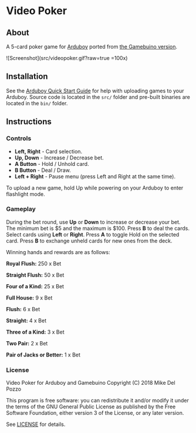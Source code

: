 # Video Poker

## About

A 5-card poker game for [Arduboy](https://arduboy.com/) ported from [the Gamebuino version](https://github.com/delpozzo/videopoker-gamebuino).

![Screenshot](src/videopoker.gif?raw=true =100x)

## Installation

See the [Arduboy Quick Start Guide](https://community.arduboy.com/t/quick-start-guide/2790) for help with uploading games to your Arduboy. Source code is located in the `src/` folder and pre-built binaries are located in the `bin/` folder.

## Instructions

### Controls

- **Left, Right** - Card selection.
- **Up, Down** - Increase / Decrease bet.
- **A Button** - Hold / Unhold card.
- **B Button** - Deal / Draw.
- **Left + Right** - Pause menu (press Left and Right at the same time).

To upload a new game, hold Up while powering on your Arduboy to enter flashlight mode.

### Gameplay

During the bet round, use **Up** or **Down** to increase or decrease your bet. The minimum bet is $5 and the maximum is $100. Press **B** to deal the cards. Select cards using **Left** or **Right**. Press **A** to toggle Hold on the selected card. Press **B** to exchange unheld cards for new ones from the deck. 

Winning hands and rewards are as follows:

**Royal Flush:** 250 x Bet

**Straight Flush:** 50 x Bet

**Four of a Kind:** 25 x Bet

**Full House:** 9 x Bet

**Flush:** 6 x Bet

**Straight:** 4 x Bet

**Three of a Kind:** 3 x Bet

**Two Pair:** 2 x Bet

**Pair of Jacks or Better:** 1 x Bet

### License

Video Poker for Arduboy and Gamebuino Copyright (C) 2018 Mike Del Pozzo

This program is free software: you can redistribute it and/or modify it under the terms of the GNU General Public License as published by the Free Software Foundation, either version 3 of the License, or any later version.

See [LICENSE](LICENSE) for details.
